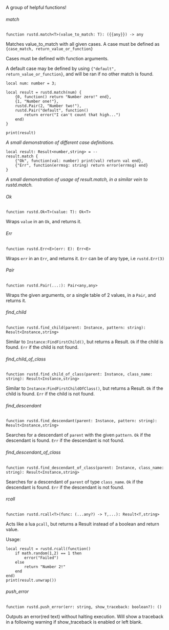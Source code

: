 A group of helpful functions!
###### match
```luau
function rustd.match<T>(value_to_match: T): ({{any}}) -> any
```
Matches value_to_match with all given cases.
A case must be defined as `{case_match, return_value_or_function}`

Cases must be defined with function arguments. 

A default case may be defined by using `{"default", return_value_or_function}`, and will be ran if no other match is found.


```luau
local num: number = 3;

local result = rustd.match(num) {
	{0, function() return "Number zero!" end},
	{1, "Number one!"},
	rustd.Pair(2, "Number two!"),
	rustd.Pair("default", function() 
		return error("I can't count that high...") 
	end)
}

print(result)
```
*A small demonstration of different case definitions.*

```luau
local result: Result<number,string> = -- 
result.match {
	{"Ok", function(val: number) print(val) return val end},
	{"Err", function(errmsg: string) return error(errmsg) end}
}
```
*A small demonstration of usage of result.match, in a similar vein to rustd.match.*

###### Ok
```luau
function rustd.Ok<T>(value: T): Ok<T>
```
Wraps `value` in an `Ok`, and returns it.

###### Err
```luau
function rustd.Err<E>(err: E): Err<E>
```
Wraps `err` in an `Err`, and returns it.
`Err` can be of any type, i.e `rustd.Err(3)`

###### Pair
```luau
function rustd.Pair(...:): Pair<any,any>
```
Wraps the given arguments, or a single table of 2 values, in a `Pair`, and returns it.

###### find_child
```luau
function rustd.find_child(parent: Instance, pattern: string): Result<Instance,string>
```
Similar to `Instance:FindFirstChild()`, but returns a Result.
`Ok` if the child is found.
`Err` if the child is not found.

###### find_child_of_class
```luau
function rustd.find_child_of_class(parent: Instance, class_name: string): Result<Instance,string>
```
Similar to `Instance:FindFirstChildOfClass()`, but returns a Result.
`Ok` if the child is found.
`Err` if the child is not found.

###### find_descendant
```luau
function rustd.find_descendant(parent: Instance, pattern: string): Result<Instance,string>
```
Searches for a descendant of `parent` with the given `pattern`.
`Ok` if the descendant is found.
`Err` if the descendant is not found.

###### find_descendant_of_class
```luau
function rustd.find_descendant_of_class(parent: Instance, class_name: string): Result<Instance,string>
```
Searches for a descendant of `parent` of type `class_name`.
`Ok` if the descendant is found.
`Err` if the descendant is not found.

###### rcall
```luau
function rustd.rcall<T>(func: (...any?) -> T,...): Result<T,string>
```
Acts like a lua `pcall`, but returns a Result instead of a boolean and return value.

Usage:
```luau
local result = rustd.rcall(function() 
	if math.random(1,2) == 1 then
		error("Failed")
	else
		return "Number 2!"
	end
end)
print(result.unwrap())
```

###### push_error
```luau
function rustd.push_error(err: string, show_traceback: boolean?): ()
```
Outputs an error(red text) without halting execution.
Will show a traceback in a following warning if show_traceback is enabled or left blank.
